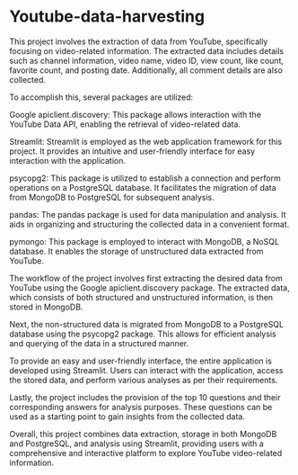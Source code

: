 # Youtube-data-harvesting

This project involves the extraction of data from YouTube, specifically focusing on video-related information. The extracted data includes details such as channel information, video name, video ID, view count, like count, favorite count, and posting date. Additionally, all comment details are also collected.

To accomplish this, several packages are utilized:

Google apiclient.discovery: This package allows interaction with the YouTube Data API, enabling the retrieval of video-related data.

Streamlit: Streamlit is employed as the web application framework for this project. It provides an intuitive and user-friendly interface for easy interaction with the application.

psycopg2: This package is utilized to establish a connection and perform operations on a PostgreSQL database. It facilitates the migration of data from MongoDB to PostgreSQL for subsequent analysis.

pandas: The pandas package is used for data manipulation and analysis. It aids in organizing and structuring the collected data in a convenient format.

pymongo: This package is employed to interact with MongoDB, a NoSQL database. It enables the storage of unstructured data extracted from YouTube.

The workflow of the project involves first extracting the desired data from YouTube using the Google apiclient.discovery package. The extracted data, which consists of both structured and unstructured information, is then stored in MongoDB.

Next, the non-structured data is migrated from MongoDB to a PostgreSQL database using the psycopg2 package. This allows for efficient analysis and querying of the data in a structured manner.

To provide an easy and user-friendly interface, the entire application is developed using Streamlit. Users can interact with the application, access the stored data, and perform various analyses as per their requirements.

Lastly, the project includes the provision of the top 10 questions and their corresponding answers for analysis purposes. These questions can be used as a starting point to gain insights from the collected data.

Overall, this project combines data extraction, storage in both MongoDB and PostgreSQL, and analysis using Streamlit, providing users with a comprehensive and interactive platform to explore YouTube video-related information.
